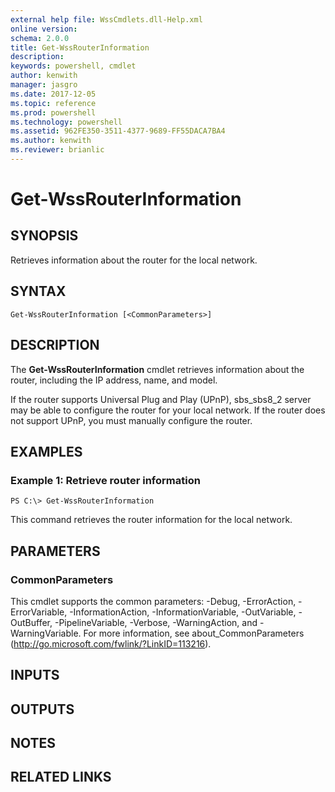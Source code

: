 ```yaml
---
external help file: WssCmdlets.dll-Help.xml
online version: 
schema: 2.0.0
title: Get-WssRouterInformation
description: 
keywords: powershell, cmdlet
author: kenwith
manager: jasgro
ms.date: 2017-12-05
ms.topic: reference
ms.prod: powershell
ms.technology: powershell
ms.assetid: 962FE350-3511-4377-9689-FF55DACA7BA4
ms.author: kenwith
ms.reviewer: brianlic
---
```


# Get-WssRouterInformation

## SYNOPSIS
Retrieves information about the router for the local network.

## SYNTAX

```
Get-WssRouterInformation [<CommonParameters>]
```

## DESCRIPTION
The **Get-WssRouterInformation** cmdlet retrieves information about the router, including the IP address, name, and model.

If the router supports Universal Plug and Play (UPnP), sbs_sbs8_2 server may be able to configure the router for your local network.
If the router does not support UPnP, you must manually configure the router.

## EXAMPLES

### Example 1: Retrieve router information
```
PS C:\> Get-WssRouterInformation
```

This command retrieves the router information for the local network.

## PARAMETERS

### CommonParameters
This cmdlet supports the common parameters: -Debug, -ErrorAction, -ErrorVariable, -InformationAction, -InformationVariable, -OutVariable, -OutBuffer, -PipelineVariable, -Verbose, -WarningAction, and -WarningVariable. For more information, see about_CommonParameters (http://go.microsoft.com/fwlink/?LinkID=113216).

## INPUTS

## OUTPUTS

## NOTES

## RELATED LINKS
